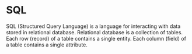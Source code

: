 # SQL


SQL (Structured Query Language) is a language for interacting with data stored in relational database.
Relational database is a collection of tables. Each row (record) of a table contains a single entity. Each column (field) of a table contains a single attribute.
